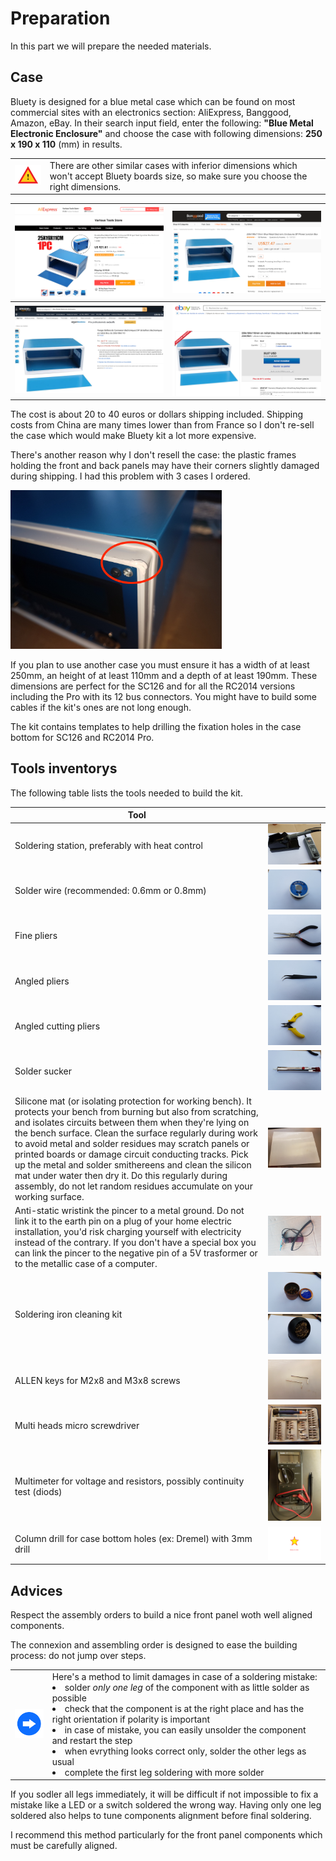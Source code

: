 # Preparation<A id="a15"></A>

In this part we will prepare the needed materials.

## Case<A id="a16"></A>

Bluety is designed for a blue metal case which can be found on most commercial sites with an electronics section:
AliExpress, Banggood, Amazon, eBay. In their search input field, enter the following: **"Blue Metal
Electronic Enclosure"** and choose the case with following dimensions:  **250 x 190 x 110** (mm) in results.

<TABLE><TR><TD><img src="pictures/attention.png" width="100px" /></TD><TD>There are other similar cases
with inferior dimensions which won't accept Bluety boards size, so make sure you choose the right dimensions.</TD></TR></TABLE>

| <img src="pictures/00-AE.png" alt="AliExpress" style="zoom:33%;" /> | <img src="pictures/00-BG.png" alt="BangGood" style="zoom:33%;" /> |
| ------------------------------------------------------------------- | ----------------------------------------------------------------- |
| <img src="pictures/00-AZ.png" alt="Amazon" style="zoom:33%;" />     | <img src="pictures/00-EB.png" alt="eBay" style="zoom:33%;" />     |

The cost is about 20 to 40 euros or dollars shipping included. Shipping costs from China are many times lower than from
France so I don't re-sell the case which would make Bluety kit a lot more expensive.

There's another reason why I don't resell the case: the plastic frames holding the front and back panels may have their
corners slightly damaged during shipping. I had this problem with 3 cases I ordered.

<img src="pictures/00-damagedcorner.jpg" style="zoom:33%;" />

If you plan to use another case you must ensure it has a width of at least 250mm, an height of at least 110mm and a depth
of at least 190mm. These dimensions are perfect for the SC126 and for all the RC2014 versions including the Pro with its
12 bus connectors. You might have to build some cables if the kit's ones are not long enough.

The kit contains templates to help drilling the fixation holes in the case bottom for SC126 and RC2014 Pro.

## Tools inventorys<A id="a17"></A>

The following table lists the tools needed to build the kit.

| Tool                                                         |                                                              |
| ------------------------------------------------------------ | -----------------------------------------------------------: |
| Soldering station, preferably with heat control              | <img src="pictures/001-station.jpg" alt="Soldering station" style="zoom: 33%;" /> |
| Solder wire (recommended: 0.6mm or 0.8mm)                    | <img src="pictures/002-solderwire.jpg" alt="Solder wire" style="zoom: 33%;" /> |
| Fine pliers                                                  | <img src="pictures/003-pliers.jpg" alt="Pliers" style="zoom: 33%;" /> |
| Angled pliers                                                | <img src="pictures/004-pliers.jpg" alt="Pliers" style="zoom: 33%;" /> |
| Angled cutting pliers                                        | <img src="pictures/005-pliers.jpg" alt="Cutting pliers" style="zoom: 33%;" /> |
| Solder sucker                                                | <img src="pictures/006-pump.jpg" alt="Pump" style="zoom: 33%;" /> |
| Silicone mat (or isolating protection for working bench). It protects your bench from burning but also from scratching, and isolates circuits between them when they're lying on the bench surface. Clean the surface regularly during work to avoid metal and solder residues may scratch panels or printed boards or damage circuit conducting tracks. Pick up the metal and solder smithereens and clean the silicon mat under water then dry it. Do this regularly during assembly, do not let random residues accumulate on your working surface. |                          ![Mat](pictures\006A-silicon.jpg) |
| Anti-static wristink the pincer to a metal ground. Do not link it to the earth pin on a plug of your home electric installation, you'd risk charging yourself with electricity instead of the contrary. If you don't have a special box you can link the pincer to the negative pin of a 5V trasformer or to the metallic case of a computer. | <img src="pictures/007-bracelet.jpg" alt="Bracelet" style="zoom: 33%;" /> |
| Soldering iron cleaning kit| <img src="pictures/008-tipscleaner.jpg" alt="Cleaning" style="zoom: 25%;" /><img src="pictures/009-tipscleaner.jpg" alt="Nettoyage" style="zoom:25%;" /> |
| ALLEN keys for M2x8 and M3x8 screws                            | <img src="pictures/010-allen.jpg" alt="Allen keys" style="zoom: 33%;" /> |
| Multi heads micro screwdriver | <img src="pictures/011-screwdriver.jpg" alt="Screwdriver" style="zoom: 33%;" /> |
| Multimeter for voltage and resistors, possibly continuity test (diods) | <img src="pictures/011A-multimeter.jpg" alt="Multimeter" style="zoom: 33%;" /> |
| Column drill for case bottom holes (ex: Dremel) with 3mm drill|                               ![Drill](pictures/TODO.PNG) |

## Advices<A id="a18"></A>

Respect the assembly orders to build a nice front panel woth well aligned components.

The connexion and assembling order is designed to ease the building process: do not jump over steps.

<TABLE><TR><TD><img src="pictures/thisway.png" width="75px" /></TD><TD>Here's a method to limit damages in case of a soldering mistake:<BR>
<LI> solder <EM>only one leg</EM> of the component with as little solder as possible</LI>
<LI> check that the component is at the right place and has the right orientation if polarity is important</LI>
<LI> in case of mistake, you can easily unsolder the component and restart the step</LI>
<LI> when evrything looks correct only, solder the other legs as usual</LI>
<LI> complete the first leg soldering with more solder</TD></TR></TABLE>

If you sodler all legs immediately, it will be difficult if not impossible to fix a mistake like a LED or a switch
soldered the wrong way. Having only one leg soldered also helps to tune components alignment before final soldering.

I recommend this method particularly for the front panel components which must be carefully aligned.
